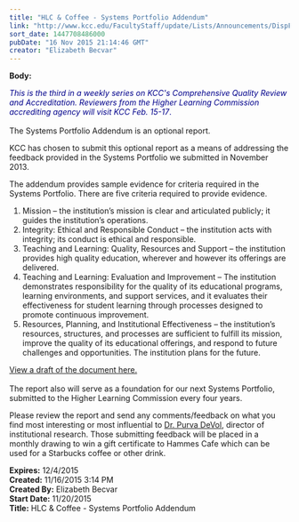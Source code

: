```yaml
---
title: "HLC & Coffee - Systems Portfolio Addendum"
link: "http://www.kcc.edu/FacultyStaff/update/Lists/Announcements/DispForm.aspx?ID=2081"
sort_date: 1447708486000
pubDate: "16 Nov 2015 21:14:46 GMT"
creator: "Elizabeth Becvar"
---
```


<div><b>Body:</b> <div class="ExternalClassBA2DD4CE961640A28B986DDAB2502958"><p class="ExternalClass2A4434F1394346088AAC0400E1ED286E"><em style="color:darkblue">​<span>This is the third in a weekly series on KCC's Comprehensive Quality Review and Accreditation. Reviewers from the Higher Learning Commission accrediting agency will visit KCC Feb. 15-17</span></em><span style="color:darkblue">.</span><br /><br />The Systems Portfolio Addendum is an optional report.</p>
<p class="ExternalClass2A4434F1394346088AAC0400E1ED286E">KCC has chosen to submit this optional report as a means of addressing the feedback provided in the Systems Portfolio we submitted in November 2013.</p>
<p class="ExternalClass2A4434F1394346088AAC0400E1ED286E">The addendum provides sample evidence for criteria required in the Systems Portfolio. There are five criteria required to provide evidence.</p>
<div class="ExternalClass2A4434F1394346088AAC0400E1ED286E"><ol><li>Mission – the institution’s mission is clear and articulated publicly; it guides the institution’s operations.</li>
<li>Integrity: Ethical and Responsible Conduct – the institution acts with integrity; its conduct is ethical and responsible.</li>
<li>Teaching and Learning: Quality, Resources and Support – the institution provides high quality education, wherever and however its offerings are delivered.</li>
<li>Teaching and Learning: Evaluation and Improvement – The institution demonstrates responsibility for the quality of its educational programs, learning environments, and support services, and it evaluates their effectiveness for student learning through processes designed to promote continuous improvement.</li>
<li>Resources, Planning, and Institutional Effectiveness – the institution’s resources, structures, and processes are sufficient to fulfill its mission, improve the quality of its educational offerings, and respond to future challenges and opportunities. The institution plans for the future.</li></ol></div>
<p><a href="/FacultyStaff/update/Documents/11-20-2015_Systems_Portfolio_Addendum_draft.pdf">View a draft of the document here.</a><br /><br />The report also will serve as a foundation for our next Systems Portfolio, submitted to the Higher Learning Commission every four years.<br /></p></div>
<p><a href="mailto:pdevol@kcc.edu"><img src="/FacultyStaff/update/PublishingImages/feedback1.gif" alt="" style="vertical-align:auto;float:right;margin:5px" /></a>Please review the report and send any comments/feedback on what you find most interesting or most influential to <a href="mailto:pdevol@kcc.edu">Dr. Purva DeVol</a>, director of institutional research. Those submitting feedback will be placed in a monthly drawing to win a gift certificate to Hammes Cafe which can be used for a Starbucks coffee or other drink.<br /></p>
<div></div>
</div>
<div><b>Expires:</b> 12/4/2015</div>
<div><b>Created:</b> 11/16/2015 3:14 PM</div>
<div><b>Created By:</b> Elizabeth Becvar</div>
<div><b>Start Date:</b> 11/20/2015</div>
<div><b>Title:</b> HLC &amp; Coffee - Systems Portfolio Addendum</div>
